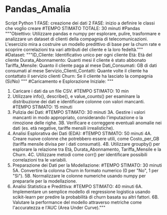 # Pandas_Amalia
Script Python 
1 FASE: creazione dei dati
2 FASE: inizio a definire le classi che voglio creare
#TEMPO STIMATO TOTALE: 30 minuti
#Pandas
"""Obiettivo: Utilizzare pandas e numpy per esplorare, pulire, trasformare e analizzare un dataset di clienti della compagnia di
telecomunicazioni. L'esercizio mira a costruire un modello predittivo di base per la churn rate e scoprire correlazioni tra
vari attributi del cliente e la loro fedeltà."""
#Dataset: 
"""ID_Cliente: Identificativo unico per ogni cliente
Età: Età del cliente
Durata_Abonnamento: Quanti mesi il cliente è stato abbonato
Tariffa_Mensile: Quanto il cliente paga al mese
Dati_Consumati: GB di dati consumati al mese
Servizio_Clienti_Contatti: Quante volte il cliente ha contattato il servizio clienti
Churn: Se il cliente ha lasciato la compagnia (Sì/No)
"""
#Caricamento e Esplorazione Iniziale:
"""
1. Caricare i dati da un file CSV. #TEMPO STIMATO: 10 min
2. Utilizzare info(), describe(), e value_counts() per esaminare la distribuzione dei dati e identificare colonne con valori mancanti. #TEMPO STIMATO: 15 minuti 
3. Pulizia dei Dati: #TEMPO STIMATO: 30 minuti
    3A. Gestire i valori mancanti in modo appropriato, considerando l'imputazione o la rimozione delle righe.
    3B. Verificare e correggere eventuali anomalie nei dati (es. età negative, tariffe mensili irrealistiche).
4. Analisi Esplorativa dei Dati (EDA): #TEMPO STIMATO: 50 minuti
    4A. Creare nuove colonne che potrebbero essere utili, come Costo_per_GB (tariffa mensile divisa per i dati consumati).
    4B. Utilizzare groupby() per esplorare la relazione tra Età, Durata_Abonnamento, Tariffa_Mensile e la Churn.
    4C. Utilizzare metodi come corr() per identificare possibili correlazioni tra le variabili.
5. Preparazione dei Dati per la Modellazione: #TEMPO STIMATO: 30 minuti
    5A. Convertire la colonna Churn in formato numerico (0 per "No", 1 per "Sì").
    5B. Normalizzare le colonne numeriche usando numpy per prepararle per la modellazione.
6. Analisi Statistica e Predittiva: #TEMPO STIMATO:  40 minuti
    6A. Implementare un semplice modello di regressione logistica usando scikit-learn per predire la probabilità di churn basata
        su altri fattori.
    6B. Valutare la performance del modello attraverso metriche come l'accuratezza e l'AUC (Area Under Curve)."""
